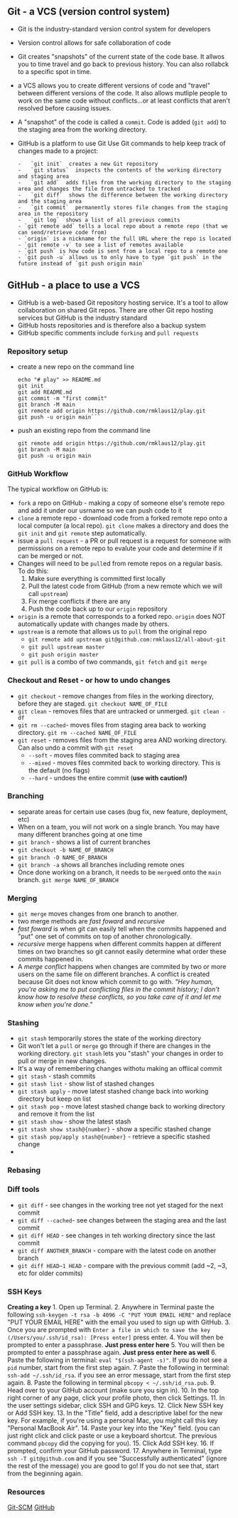 ## Git - a VCS (version control system)

-   Git is the industry-standard version control system for developers
-   Version control allows for safe collaboration of code
-   Git creates "snapshots" of the current state of the code base. It allwos you to time travel and go back to previous history. You can also rollabck to a specific spot in time.
-   a VCS allows you to create different versions of code and "travel" between different versions of the code. It also allows mutliple people to work on the same code without conflicts...or at least conflicts that aren't resolved before causing issues.
-   A "snapshot" of the code is called a `commit`. Code is added (`git add`) to the staging area from the working directory.
-   GitHub is a platform to use Git
    Use Git commands to help keep track of changes made to a project:

        -   `git init`  creates a new Git repository
        -   `git status`  inspects the contents of the working directory and staging area
        -   `git add`  adds files from the working directory to the staging area and changes the file from untracked to tracked
        -   `git diff`  shows the difference between the working directory and the staging area
        -   `git commit`  permanently stores file changes from the staging area in the repository
        -   `git log`  shows a list of all previous commits
        - `git remote add` tells a local repo about a remote repo (that we can send/retrieve code from)
        - `origin` is a nickname for the full URL where the repo is located
        - `git remote -v` to see a list of remotes available
        - `git push` is how code is sent from a local repo to a remote one
        - `git push -u` allows us to only have to type `git push` in the future instead of `git push origin main`

## GitHub - a place to use a VCS

-   GitHub is a web-based Git repository hosting service. It's a tool to allow collaboration on shared Git repos. There are other Git repo hosting services but GitHub is the industry standard
-   GitHub hosts repositories and is therefore also a backup system
-   GitHub specific comments include `forking` and `pull requests`

### Repository setup

-   create a new repo on the command line
    ````
    echo "# play" >> README.md
    git init
    git add README.md
    git commit -m "first commit"
    git branch -M main
    git remote add origin https://github.com/rmklaus12/play.git
    git push -u origin main```
    ````
-   push an existing repo from the command line
    ```
    git remote add origin https://github.com/rmklaus12/play.git
    git branch -M main
    git push -u origin main
    ```

### GitHub Workflow

The typical workflow on GitHub is:

-   `fork` a repo on GitHub - making a copy of someone else's remote repo and add it under our usrname so we can push code to it
-   `clone` a remote repo - download code from a forked remote repo onto a local computer (a local repo). `git clone` makes a directory and does the `git init` and `git remote` step automatically.
-   issue a `pull request` - a PR or pull request is a request for someone with permissions on a remote repo to evalute your code and determine if it can be merged or not.
-   Changes will need to be `pull`ed from remote repos on a regular basis. To do this:
    1.  Make sure everything is committed first locally
    2.  Pull the latest code from GitHub (from a new remote which we will call `upstream`)
    3.  Fix merge conflicts if there are any
    4.  Push the code back up to our `origin` repository
-   `origin` is a remote that corresponds to a forked repo. `origin` does NOT automatically update with changes made by others.
-   `upstream` is a remote that allows us to `pull` from the original repo
    -   `git remote add upstream git@github.com:rmklaus12/all-about-git`
    -   `git pull upstream master`
    -   `git push origin master`
-   `git pull` is a combo of two commands, `git fetch` and `git merge`

### Checkout and Reset - or how to undo changes

-   `git checkout` - remove changes from files in the working directory, before they are staged. `git checkout NAME_OF_FILE`
-   `git clean` - removes files that are untracked or unmerged. `git clean -df`
-   `git rm --cached`- moves files from staging area back to working directory. `git rm --cached NAME_OF_FILE`
-   `git reset` - removes files from the staging area AND working directory. Can also undo a commit with `git reset`
    -   `--soft` - moves files commited back to staging area
    -   `--mixed` - moves files commited back to working directory. This is the default (no flags)
    -   `--hard` - undoes the entire commit (**use with caution!)**

### Branching

-   separate areas for certain use cases (bug fix, new feature, deployment, etc)
-   When on a team, you will not work on a single branch. You may have many different branches going at one time
-   `git branch` - shows a list of current branches
-   `git checkout -b NAME_OF_BRANCH`
-   `git branch -D NAME_OF_BRANCH`
-   `git branch -a` shows all branches including remote ones
-   Once done working on a branch, it needs to be `merge`ed onto the `main` branch. `git merge NAME_OF_BRANCH`

### Merging

-   `git merge` moves changes from one branch to another.
-   two merge methods are _fast foward_ and _recursive_
-   _fast foward_ is when git can easily tell when the commits happened and "put" one set of commits on top of another chronologically.
-   _recursive_ merge happens when different commits happen at different times on two branches so git cannot easily determine what order these commits happened in.
-   A _merge conflict_ happens when changes are commited by two or more users on the same file on different branches. A conflict is created because Git does not know which commit to go with. _"Hey human, you're asking me to put conflicting files in the commit history; I don't know how to resolve these conflicts, so you take care of it and let me know when you're done."_

### Stashing

-   `git stash` temporarily stores the state of the working directory
-   Git won't let a `pull` or `merge` go through if there are changes in the working directory. `git stash` lets you "stash" your changes in order to pull or merge in new changes.
-   It's a way of remembering changes withotu making an offiical commit
-   `git stash` - stash commits
-   `git stash list` - show list of stashed changes
-   `git stash apply` - move latest stashed change back into working directory but keep on list
-   `git stash pop` - move latest stashed change back to working directory and remove it from the list
-   `git stash show` - show the latest stash
-   `git stash show stash@{number}` - show a specific stashed change
-   `git stash pop/apply stash@{number}` - retrieve a specific stashed change
-

### Rebasing

### Diff tools

-   `git diff` - see changes in the working tree not yet staged for the next commit
-   `git diff --cached`- see changes between the staging area and the last commit
-   `git diff HEAD` - see changes in teh working directory since the last commit
-   `git diff ANOTHER_BRANCH` - compare with the latest code on another branch
-   `git diff HEAD~1 HEAD` - compare with the previous commit (add ~2, ~3, etc for older commits)

### SSH Keys

**Creating a key** 1. Open up Terminal. 2. Anywhere in Terminal paste the following `ssh-keygen -t rsa -b 4096 -C "PUT YOUR EMAIL HERE"` and replace "PUT YOUR EMAIL HERE" with the email you used to sign up with GitHub. 3. Once you are prompted with `Enter a file in which to save the key (/Users/you/.ssh/id_rsa): [Press enter]` press enter. 4. You will then be prompted to enter a passphrase. **Just press enter here** 5. You will then be prompted to enter a passphrase again. **Just press enter here as well** 6. Paste the following in terminal: `eval "$(ssh-agent -s)"`. If you do not see a `pid` number, start from the first step again. 7. Paste the following in terminal: `ssh-add ~/.ssh/id_rsa`. if you see an error message, start from the first step again. 8. Paste the following in terminal `pbcopy < ~/.ssh/id_rsa.pub`. 9. Head over to your GitHub account (make sure you sign in). 10. In the top right corner of any page, click your profile photo, then click Settings. 11. In the user settings sidebar, click SSH and GPG keys. 12. Click New SSH key or Add SSH key. 13. In the "Title" field, add a descriptive label for the new key. For example, if you're using a personal Mac, you might call this key "Personal MacBook Air". 14. Paste your key into the "Key" field. (you can just right click and click paste or use a keyboard shortcut. The previous command `pbcopy` did the copying for you). 15. Click Add SSH key. 16. If prompted, confirm your GitHub password. 17. Anywhere in Terminal, type `ssh -T git@github.com` and if you see "Successfully authenticated" (ignore the rest of the message) you are good to go! If you do not see that, start from the beginning again.

### Resources

[Git-SCM](https://git-scm.com/)
[GitHub](https://github.com/)
